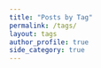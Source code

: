 ```yaml
---
title: "Posts by Tag"
permalink: /tags/
layout: tags
author_profile: true
side_category: true
---
```

